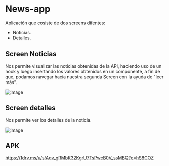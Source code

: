 # News-app

Aplicación que cosiste de dos screens difentes:
* Noticias.
* Detalles.

## Screen Noticias
Nos permite visualizar las noticias obtenidas de la API, haciendo uso de un hook y luego insertando los valores obtenidos en un componente, a fin de que, podamos navegar hacia nuestra segunda Screen con la ayuda de "leer más".
 
![image](https://github.com/IanRodriguez00/news-mobile/assets/74162126/0cd61e4c-2b87-4303-8aaa-18e775e2fe17)

## Screen detalles
Nos permite ver los detalles de la noticia.


![image](https://github.com/IanRodriguez00/news-mobile/assets/74162126/a1b1e11a-950b-4db3-a39f-02dc6dfeeba4)


## APK
https://1drv.ms/u/s!Aqv_gRMbK32KgrU7TsPwcB0V_ssMBQ?e=hS8COZ
